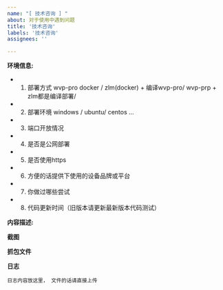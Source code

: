 ```yaml
---
name: "[ 技术咨询 ] "
about: 对于使用中遇到问题
title: '技术咨询'
labels: '技术咨询'
assignees: ''

---
```


**环境信息:**

 - 1. 部署方式 wvp-pro docker / zlm(docker) + 编译wvp-pro/ wvp-prp + zlm都是编译部署/
 - 2. 部署环境 windows / ubuntu/ centos ...
 - 3. 端口开放情况
 - 4. 是否是公网部署 
 - 5. 是否使用https
 - 6. 方便的话提供下使用的设备品牌或平台
 - 7. 你做过哪些尝试
 - 8. 代码更新时间（旧版本请更新最新版本代码测试）


**内容描述:**

**截图**  

**抓包文件**
  
**日志**
```
日志内容放这里， 文件的话请直接上传
```

